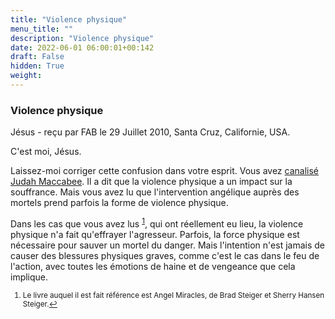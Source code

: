 ```yaml
---
title: "Violence physique"
menu_title: ""
description: "Violence physique"
date: 2022-06-01 06:00:01+00:142
draft: False
hidden: True
weight:
---
```

### Violence physique

Jésus - reçu par FAB le 29 Juillet 2010, Santa Cruz, Californie, USA.

C'est moi, Jésus.

Laissez-moi corriger cette confusion dans votre esprit. Vous avez [canalisé Judah Maccabee](/fr-contemporary-messages/fr-contemporary-messages-by-date-order/fr-contemporary-messages-2010/fr-2010-6-18-1-fab-judah-maccabee/). Il a dit que la violence physique a un impact sur la souffrance. Mais vous avez lu que l'intervention angélique auprès des mortels prend parfois la forme de violence physique.

Dans les cas que vous avez lus <sup id="a1">[1](#f1)</sup>, qui ont réellement eu lieu, la violence physique n'a fait qu'effrayer l'agresseur. Parfois, la force physique est nécessaire pour sauver un mortel du danger. Mais l'intention n'est jamais de causer des blessures physiques graves, comme c'est le cas dans le feu de l'action, avec toutes les émotions de haine et de vengeance que cela implique.
<small>

1. <large id="f1"> Le livre auquel il est fait référence est Angel Miracles, de Brad Steiger et Sherry Hansen Steiger.[↩](#a1)
